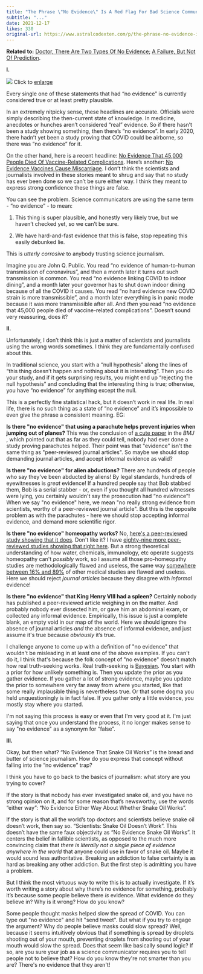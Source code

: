 ```yaml
---
title: "The Phrase \"No Evidence\" Is A Red Flag For Bad Science Communication"
subtitle: "..."
date: 2021-12-17
likes: 330
original-url: https://www.astralcodexten.com/p/the-phrase-no-evidence-is-a-red-flag
---
```

**Related to:** [Doctor, There Are Two Types Of No Evidence](https://www.overcomingbias.com/2008/08/doctor-there-ar.html); [A Failure, But Not Of Prediction](https://slatestarcodex.com/2020/04/14/a-failure-but-not-of-prediction/).

 **I.**

[![](https://substackcdn.com/image/fetch/w_1456,c_limit,f_auto,q_auto:good,fl_progressive:steep/https%3A%2F%2Fbucketeer-e05bbc84-baa3-437e-9518-adb32be77984.s3.amazonaws.com%2Fpublic%2Fimages%2Fe23c3be8-57fd-4c89-b959-488469a72f80_1861x1200.png)](http://slatestarcodex.com/blog_images/no_evidence_large.png) Click to [enlarge](http://slatestarcodex.com/blog_images/no_evidence_large.png)

Every single one of these statements that had “no evidence” is currently considered true or at least pretty plausible.

In an extremely nitpicky sense, these headlines are accurate. Officials were simply describing the then-current state of knowledge. In medicine, anecdotes or hunches aren’t considered “real” evidence. So if there hasn’t been a study showing something, then there’s “no evidence”. In early 2020, there hadn’t yet been a study proving that COVID could be airborne, so there was “no evidence” for it.

On the other hand, here is a recent headline: [No Evidence That 45,000 People Died Of Vaccine-Related Complications](https://www.usatoday.com/story/news/factcheck/2021/09/10/fact-check-no-evidence-vaccine-related-complications-killed-45-000/8256978002/). Here’s another: [No Evidence Vaccines Cause Miscarriage](https://www.msn.com/en-us/news/us/fact-check-no-evidence-pfizer-moderna-covid-19-vaccines-cause-miscarriage/ar-AARMn2d). I don’t think the scientists and journalists involved in these stories meant to shrug and say that no study has ever been done so we can’t be sure either way. I think they meant to express strong confidence these things are false.

You can see the problem. Science communicators are using the same term - “no evidence” - to mean:

  1. This thing is super plausible, and honestly very likely true, but we haven’t checked yet, so we can’t be sure.

  2. We have hard-and-fast evidence that this is false, stop repeating this easily debunked lie.




This is _utterly corrosive_ to anybody trusting science journalism. 

Imagine you are John Q. Public. You read “no evidence of human-to-human transmission of coronavirus”, and then a month later it turns out such transmission is common. You read “no evidence linking COVID to indoor dining”, and a month later your governor has to shut down indoor dining because of all the COVID it causes. You read “no hard evidence new COVID strain is more transmissible”, and a month later everything is in panic mode because it was more transmissible after all. And _then_ you read “no evidence that 45,000 people died of vaccine-related complications”. Doesn’t sound very reassuring, does it?

 **II.**

Unfortunately, I don’t think this is just a matter of scientists and journalists using the wrong words sometimes. I think they are fundamentally confused about this. 

In traditional science, you start with a “null hypothesis” along the lines of “this thing doesn’t happen and nothing about it is interesting”. Then you do your study, and if it gets surprising results, you might end up “rejecting the null hypothesis” and concluding that the interesting thing is true; otherwise, you have “no evidence” for anything except the null. 

This is a perfectly fine statistical hack, but it doesn’t work in real life. In real life, there is no such thing as a state of “no evidence” and it’s impossible to even give the phrase a consistent meaning. EG:

 **Is there "no evidence" that using a parachute helps prevent injuries when jumping out of planes?** This was the conclusion of [a cute paper](https://www.bmj.com/content/327/7429/1459?ijkey=c3677213eca83ff6599127794fc58c4e0f6de55a&keytype2=tf_ipsecsha) in the _BMJ_ , which pointed out that as far as they could tell, nobody had ever done a study proving parachutes helped. Their point was that "evidence" isn't the same thing as "peer-reviewed journal articles". So maybe we should stop demanding journal articles, and accept informal evidence as valid?

 **Is there "no evidence" for alien abductions?** There are hundreds of people who say they've been abducted by aliens! By legal standards, hundreds of eyewitnesses is _great_ evidence! If a hundred people say that Bob stabbed them, Bob is a serial stabber - or, even if you thought all hundred witnesses were lying, you certainly wouldn't say the prosecution had “no evidence”! When we say "no evidence" here, we mean "no really strong evidence from scientists, worthy of a peer-reviewed journal article". But this is the opposite problem as with the parachutes - here we should stop accepting informal evidence, and demand more scientific rigor.

 **Is there "no evidence" homeopathy works?** No, [here's a peer-reviewed study showing that it does](https://pubmed.ncbi.nlm.nih.gov/30202036/). Don't like it? I have [eighty-nine more peer-reviewed studies showing that right here](https://pubmed.ncbi.nlm.nih.gov/9310601). But a strong theoretical understanding of how water, chemicals, immunology, etc operate suggests homeopathy can't _possibly_ work, so I assume all those pro-homeopathy studies are methodologically flawed and useless, the same way [somewhere between 16% and 89%](https://en.wikipedia.org/wiki/Replication_crisis#In_medicine) of other medical studies are flawed and useless. Here we should reject _journal articles_ because they disagree with _informal_ evidence!

 **Is there "no evidence" that King Henry VIII had a spleen?** Certainly nobody has published a peer-reviewed article weighing in on the matter. And probably nobody ever dissected him, or gave him an abdominal exam, or collected any informal evidence. Empirically, this issue is just a complete blank, an empty void in our map of the world. Here we should ignore the absence of journal articles _and_ the absence of informal evidence, and just assume it's true because _obviously_ it’s true.

I challenge anyone to come up with a definition of "no evidence" that wouldn't be misleading in at least one of the above examples. If you can't do it, I think that's because the folk concept of "no evidence" doesn't match how real truth-seeking works. Real truth-seeking is [Bayesian](https://www.yudkowsky.net/rational/bayes). You start with a prior for how unlikely something is. Then you update the prior as you gather evidence. If you gather a lot of strong evidence, maybe you update the prior to somewhere very far away from where you started, like that some really implausible thing is nevertheless true. Or that some dogma you held unquestioningly is in fact false. If you gather only a little evidence, you mostly stay where you started.

I'm not saying this process is easy or even that I'm very good at it. I'm just saying that once you understand the process, it no longer makes sense to say "no evidence" as a synonym for “false”. 

**III.**

Okay, but then what? “No Evidence That Snake Oil Works” is the bread and butter of science journalism. How do you express that concept without falling into the “no evidence” trap?

I think you have to go back to the basics of journalism: what story are you trying to cover? 

If the story is that nobody has ever investigated snake oil, and you have no strong opinion on it, and for some reason that’s newsworthy, use the words “either way”: “No Evidence Either Way About Whether Snake Oil Works”. 

If the story is that all the world’s top doctors and scientists believe snake oil doesn’t work, then say so. “Scientists: Snake Oil Doesn’t Work”. This doesn’t have the same faux objectivity as “No Evidence Snake Oil Works”. It centers the belief in fallible scientists, as opposed to the much more convincing claim that _there is literally not a single piece of evidence anywhere in the world_ that anyone could use in favor of snake oil. Maybe it would sound less authoritative. Breaking an addiction to false certainty is as hard as breaking any other addiction. But the first step is admitting you have a problem.

But I think the most virtuous way to write this is to actually investigate. If it’s worth writing a story about why there’s no evidence for something, probably it’s because some people believe there _is_ evidence. What evidence do they believe in? Why is it wrong? How do you know?

Some people thought masks helped slow the spread of COVID. You can type out "no evidence" and hit "send tweet". But what if you try to engage the argument? Why do people believe masks could slow spread? Well, because it seems intuitively obvious that if something is spread by droplets shooting out of your mouth, preventing droplets from shooting out of your mouth would slow the spread. Does that seem like basically sound logic? If so, are you sure your job as a science communicator requires you to tell people not to believe that? How do you know they're not smarter than you are? There's no evidence that they aren't!
